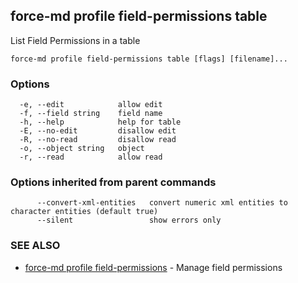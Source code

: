 ## force-md profile field-permissions table

List Field Permissions in a table

```
force-md profile field-permissions table [flags] [filename]...
```

### Options

```
  -e, --edit            allow edit
  -f, --field string    field name
  -h, --help            help for table
  -E, --no-edit         disallow edit
  -R, --no-read         disallow read
  -o, --object string   object
  -r, --read            allow read
```

### Options inherited from parent commands

```
      --convert-xml-entities   convert numeric xml entities to character entities (default true)
      --silent                 show errors only
```

### SEE ALSO

* [force-md profile field-permissions](force-md_profile_field-permissions.md)	 - Manage field permissions

